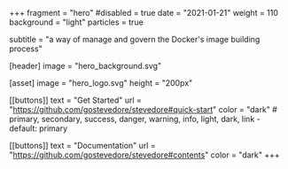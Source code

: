 +++
fragment = "hero"
#disabled = true
date = "2021-01-21"
weight = 110
background = "light"
particles = true

subtitle = "a way of manage and govern the Docker's image building process"

[header]
  image = "hero_background.svg"

[asset]
  image = "hero_logo.svg"
  height = "200px"

[[buttons]]
  text = "Get Started"
  url = "https://github.com/gostevedore/stevedore#quick-start"
  color = "dark" # primary, secondary, success, danger, warning, info, light, dark, link - default: primary

[[buttons]]
  text = "Documentation"
  url = "https://github.com/gostevedore/stevedore#contents"
  color = "dark"
+++
